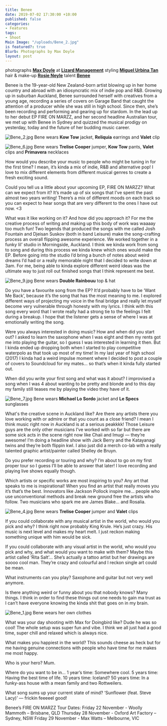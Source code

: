 ```yaml
---
title: Benee
date: 2019-07-02 17:30:00 +10:00
published: false
categories:
- Features
tags:
- Shoot
Main Image: "/uploads/Bene_2.jpg"
is featured?: true
Blurb: Photographs by Max Doyle
layout: post
---
```


photographs **[Max Doyle](https://www.instagram.com/maxdoyle_photographer/)** at **[Lizard Management](https://www.instagram.com/lizardmanagement/)**
styling **[Miguel Urbina Tan](https://www.instagram.com/miguelurbinatan/)**
hair & make-up **[Rosie Neyle](https://www.instagram.com/rosieneylemakeup/)**
talent **[Benee](https://www.instagram.com/benemusicc/)**

Benee is the 19-year-old New Zealand-born artist blowing up in her home country and abroad with an idiosyncratic mix of indie pop and R&B. Growing up in suburban Auckland, Benee surrounded herself with creatives from a young age, recording a series of covers on Garage Band that caught the attention of a producer while she was still in high school. Since then, she’s been recording and performing and gearing up for stardom. In the lead up to her debut EP FIRE ON MARZZ, and her second headline Australian tour, we met up with Benee in Sydney and quizzed the musical prodigy on yesterday, today and the future of her budding music career. 

![Bene_2.jpg](/uploads/Bene_2.jpg)
Bene wears **Kow Tow** jacket, **Reliquia** earrings and **Valet** clip

![Bene_6.jpg](/uploads/Bene_6.jpg)
Bene wears **Trelise Cooper** jumper, **Kow Tow** pants, **Valet** clips and **Primavera** necklaces

How would you describe your music to people who might be tuning in for the first time? 
I mean, it’s kinda a mix of indie, R&B and alternative pop! I love to mix different elements from different musical genres to create a fresh exciting sound.
 
Could you tell us a little about your upcoming EP, FIRE ON MARZZ? What can we expect from it? 
It’s made up of six songs that I’ve spent the past almost two years writing! There’s a mix of different moods on each track so you can expect to hear songs that are very different to the ones I have out now. <3
 
What was it like working on it? And how did you approach it? 
For me the creative process of writing and making up this body of work was waaaay too much fun! Two legends that produced the songs with me called Josh Fountain and Djeisan Suskov (both in band Leisure) make the song-crafting process an overall flipping awesome experience. We worked together in a funky lil’ studio in Morningside, Auckland. I think we kinda work from song to song and during this process we kinda knew which ones would make the EP. Before going into the studio I’d bring a bunch of notes about weird dreams I’d had or a really memorable night that I decided to write down at 3am. For me, being able to kinda explore different weird ideas was the ultimate way to just roll out finished songs that I think represent me best.

![Bene_9.jpg](/uploads/Bene_9.jpg)
Bene wears **Double Rainbouu** top & hat

Do you have a favourite song from the EP? 
It’d probably have to be ‘Want Me Back’, because it’s the song that has the most meaning to me. I explored different ways of projecting my voice in the final bridge and really let myself become very vulnerable through honesty with my lyrics. I think with this song every word that I wrote really had a strong tie to the feelings I felt during a breakup. I hope that the listener gets a sense of where I was at emotionally writing the song.
 
Were you always interested in doing music? How and when did you start out? 
I asked to learn the saxophone when I was eight and then my rents got me into playing the guitar, so I guess I was interested in learning it then. But I kinda ended up dropping both when I started to play competitive waterpolo as that took up most of my time! In my last year of high school (2017) I kinda had a weird impulse moment where I decided to post a couple of covers to Soundcloud for my mates… so that’s when it kinda fully started out.
 
When did you write your first song and what was it about? 
I improvised a song when I was 4 about wanting to be pretty and blonde and to this day my family still teases me by playing the video they have of it. 

![Bene_7.jpg](/uploads/Bene_7.jpg)
Bene wears **Michael Lo Sordo** jacket and **Le Specs** sunglasses

What's the creative scene in Auckland like? Are there any artists there you love working with or admire or that you count as a close friend? 
I mean I think music right now in Auckland is at a serious peakkkk! Those Leisure guys are the only other musicians I’ve worked with so far but there are some sick acts in the scene right now like Chaii and Imugi — they’re awesome! I’m doing a headline show with Jack Berry and the Katayanagi twins and they’re both flippin kwl. I also just did a merch co-lab with a really talented graphic artist/painter called Shelley de Bruyn. 
 
Do you prefer recording or touring and why? 
I’m about to go on my first proper tour so I guess I’ll be able to answer that later! I love recording and playing live shows equally though. 
 
Which artists or specific works are most inspiring to you? 
Any art that speaks to me is inspirational! When you find an artist that really moves you it’s that’s the best. Innovators like Jackson Pollock inspire me… people who use unconventional methods and break new ground free the artists who follow.  Two musicians who spark me are James Blake... and Rosalia.

![Bene_4.jpg](/uploads/Bene_4.jpg)
Bene wears **Trelise Cooper** jumper and **Valet** clips

If you could collaborate with any musical artist in the world, who would you pick and why?
I think right now probably King Krule. He’s just crazy. His music is next level and makes my heart melt. I just reckon making something unique with him would be sick. 

If you could collaborate with any visual artist in the world, who would you pick and why, and what would you want to make with them? 
Maybe this artist called ‘Rita Salt’... She’s actually a tattoo artist but her drawings are soooo cool man. They’re crazy and colourful and I reckon single art could be mean.

What instruments can you play? 
Saxophone and guitar but not very well anymore. 
 
Is there anything weird or funny about you that nobody knows? 
Many things. I think in order to find these things out one needs to gain ma trust as I can’t have everyone knowing the kinda shit that goes on in my brain.

![Bene_1.jpg](/uploads/Bene_1.jpg)
Bene wears her own clothes

What was your day shooting with Max for Doingbird like? 
Dude he was so cool! The whole setup was super fun and vibe. I think we all just had a good time, super chill and relaxed which is always nice.
 
What makes you happiest in the world? 
This sounds cheese as heck but for me having genuine connections with people who have time for me makes me most happy.

Who is your hero? 
Mum. 
 
Where do you want to be in... 
1 year’s time: Somewhere cool.
5 years time: Having the best time of life.
10 years time: Iceland?
50 years time: In a funky-ass house with a mean family and two Rottweilers. 
 
What song sums up your current state of mind? 
‘Sunflower (feat. Steve Lacy)’ — frickin feeeeel good!

Benee’s FIRE ON MARZZ Tour Dates: 
Friday 22 November - Woolly Mammoth – Brisbane, QLD
Thursday 28 November - Oxford Art Factory – Sydney, NSW
Friday 29 November - Max Watts – Melbourne, VIC


